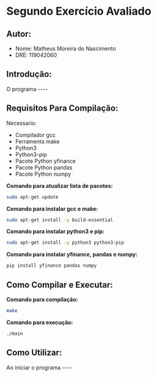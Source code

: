 # Segundo Exercício Avaliado

## Autor:
  - Nome: Matheus Moreira do Nascimento
  - DRE: 119042060

## Introdução:

O programa ----

## Requisitos Para Compilação:

Necessario:
- Compilador gcc
- Ferramenta make
- Python3
- Python3-pip
- Pacote Python yfinance
- Pacote Python pandas
- Pacote Python numpy

**Comando para atualizar lista de pacotes:**
```sh
sudo apt-get update
```

**Comando para instalar gcc e make:**
```sh
sudo apt-get install -y build-essential
```

**Comando para instalar python3 e pip:**
```sh
sudo apt-get install -y python3 python3-pip
```

**Comando para instalar yfinance, pandas e numpy:**
```sh
pip install yfinance pandas numpy
```

## Como Compilar e Executar:

**Comando para compilação:**
```sh
make
```

**Comando para execução:**
```sh
./main
```
## Como Utilizar:

Ao iniciar o programa ----
